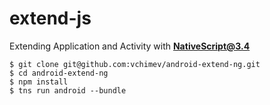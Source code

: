 # extend-js
Extending Application and Activity with **NativeScript@3.4**

```
$ git clone git@github.com:vchimev/android-extend-ng.git
$ cd android-extend-ng
$ npm install
$ tns run android --bundle
```

